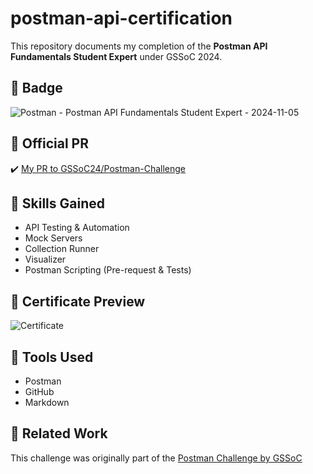 # postman-api-certification

This repository documents my completion of the **Postman API Fundamentals Student Expert** under GSSoC 2024.

## 🏅 Badge  
![Postman - Postman API Fundamentals Student Expert - 2024-11-05](https://github.com/user-attachments/assets/854b9540-7b6e-440c-8547-117b0632d59e)

## 🔗 Official PR
✔️ [My PR to GSSoC24/Postman-Challenge](https://github.com/GSSoC24/Postman-Challenge/pull/4003)

## 🧠 Skills Gained
- API Testing & Automation
- Mock Servers
- Collection Runner
- Visualizer
- Postman Scripting (Pre-request & Tests)

## 📸 Certificate Preview
![Certificate](https://github.com/user-attachments/assets/523e7d48-5d48-414b-9cb1-4095fad796da)

## 🔧 Tools Used
- Postman
- GitHub
- Markdown

## 📌 Related Work
This challenge was originally part of the [Postman Challenge by GSSoC](https://github.com/GSSoC24/Postman-Challenge)
